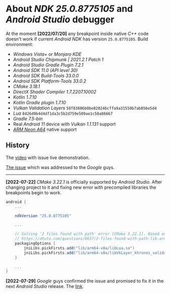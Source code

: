# About _NDK 25.0.8775105_ and _Android Studio_ debugger

At the moment **[2022/07/20]** any breakpoint inside native _C++_ code doesn't work if current _Android NDK_ has version `25.0.8775105`. Build environment:

* _Windows Vista_+ or _Monjaro KDE_
* _Android Studio Chipmunk | 2021.2.1 Patch 1_
* _Android Studio Gradle Plugin 7.2.1_
* _Android SDK 11.0 (API level 30)_
* _Android SDK Build-Tools 33.0.0_
* _Android SDK Platform-Tools 33.0.2_
* _CMake 3.18.1_
* _DirectX Shader Compiler 1.7.2207.10002_
* _Kotlin 1.7.10_
* _Kotlin Gradle plugin 1.7.10_
* _Vulkan Validation Layers_ `58f83806b0be820246cffa9a31550b7ab856e5d4`
* _Lua_ `8426d9b4d4df1da3c5b2d759e509ae1c50a86667`
* _Gradle 7.5-bin_
* Real _Android 11_ device with _Vulkan 1.1.131_ support
* [_ARM Neon A64_](https://developer.arm.com/architectures/instruction-sets/simd-isas/neon/neon-programmers-guide-for-armv8-a/introducing-neon-for-armv8-a) native support

## History

The [video](https://drive.google.com/file/d/1MWUNINCH7XUyCcTAD9Mih4dmx7lZAbhd/view?usp=sharing) with issue live demonstration.

[The issue](https://issuetracker.google.com/issues/239589378) which was addressed to the _Google_ guys.

---

**[2022-07-22]** _CMake 3.22.1_ is officially supported by _Android Studio_. After changing project to it and fixing new error with precompiled libraries the breakpoints begin to work.

```gradle
android {
    ...

    ndkVersion "25.0.8775105"

    ...

    // Solving '2 files found with path' error [CMake 3.22.1]. Based on ideas from
    // https://dtuto.com/questions/8657/2-files-found-with-path-lib-arm64-v8a-libc-shared-so-from-inputs-react-native
    packagingOptions {
        jniLibs.pickFirsts.add("lib/arm64-v8a/libLua.so")
        jniLibs.pickFirsts.add("lib/arm64-v8a/libVkLayer_khronos_validation.so")
    }

    ...
}
```

**[2022-07-29]** _Google_ guys confirmed the issue and promised to fix it in the next _Android Studio_ release. The [link](https://issuetracker.google.com/issues/239589378#comment3).
